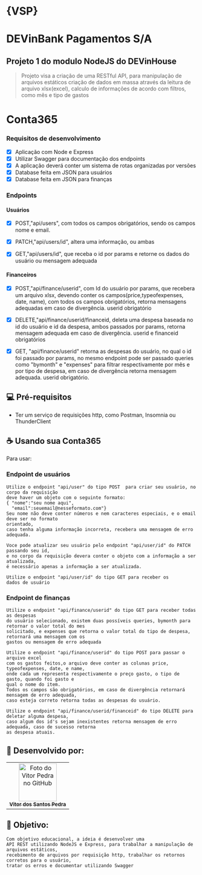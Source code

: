 # {VSP}
# DEVinBank Pagamentos S/A

## Projeto 1 do modulo NodeJS do DEVinHouse
> Projeto visa a criação de uma RESTful API, para manipulação de arquivos estáticos 
> criação de dados em massa através da leitura de arquivo xlsx(excel),
> calculo de informações de acordo com filtros, como mês e tipo de gastos

# Conta365
### Requisitos de desenvolvimento
- [x] Aplicação com Node e Express
- [x] Utilizar Swagger para documentação dos endpoints
- [x] A aplicação deverá conter um sistema de rotas organizadas por versões
- [x] Database feita em JSON para usuários
- [x] Database feita em JSON para finanças
### Endpoints
#### Usuários

- [x] POST,"api/users", com todos os campos obrigatórios, sendo os campos nome e email.

- [x] PATCH,"api/users/id", altera uma informação, ou ambas

- [x] GET,"api/users/id", que receba o id por params e retorne os dados do usuário ou mensagem adequada

#### Financeiros

- [x] POST,"api/finance/userid", com Id do usuário por params, que recebera um arquivo xlsx, devendo conter os campos(price,typeofexpenses, date, name), com todos os campos obrigatórios, retorna mensagens adequadas em caso de divergência. userid obrigatório

- [x] DELETE,"api/finance/userid/financeid, deleta uma despesa baseada no id do usuário e id da despesa, ambos passados por params, retorna mensagem adequada em caso de divergência. userid e financeid obrigatórios

- [x] GET, "api/finance/userid" retorna as despesas do usuário, no qual o id foi passado por params, no mesmo endpoint pode ser passado queries como "bymonth" e "expenses" para filtrar respectivamente por mês e por tipo de despesa, em caso de divergência retorna mensagem adequada. userid obrigatório.



## 💻 Pré-requisitos

 - Ter um serviço de requisições http, como Postman, Insomnia ou ThunderClient



## ☕ Usando sua Conta365

Para usar:

### Endpoint de usuários
```
Utilize o endpoint "api/user" do tipo POST  para criar seu usuário, no corpo da requisição 
deve haver um objeto com o seguinte formato:
{ "nome":"seu nome aqui",
  "email":seuemail@nesseformato.com"}
Seu nome não deve conter números e nem caracteres especiais, e o email deve ser no formato
orientado,
caso tenha alguma informação incorreta, recebera uma mensagem de erro adequada.

Voce pode atualizar seu usuário pelo endpoint "api/user/id" do PATCH passando seu id, 
e no corpo da requisição devera conter o objeto com a informação a ser atualizada, 
é necessário apenas a informação a ser atualizada.

Utilize o endpoint "api/user/id" do tipo GET para receber os 
dados de usuário
```
### Endpoint de finanças
```
Utilize o endpoint "api/finance/userid" do tipo GET para receber todas as despesas
do usuário selecionado, existem duas possíveis queries, bymonth para retornar o valor total do mes
solicitado, e expenses que retorna o valor total do tipo de despesa, retornará uma mensagem com os
gastos ou mensagem de erro adequada

Utilize o endpoint "api/finance/userid" do tipo POST para passar o arquivo excel
com os gastos feitos,o arquivo deve conter as colunas price, typeofexpenses, date, e name,
onde cada um representa respectivamente o preço gasto, o tipo de gasto, quando foi gasto e
qual o nome do item.
Todos os campos são obrigatórios, em caso de divergência retornará mensagem de erro adequada,
caso esteja correto retorna todas as despesas do usuário.

Utilize o endpoint "api/finance/userid/financeid" do tipo DELETE para deletar alguma despesa,
caso algum dos id's sejam inexistentes retorna mensagem de erro adequada, caso de sucesso retorna
as despesa atuais.

```



## 🤝 Desenvolvido por:

<table>
  <tr>
    <td align="center">
      <a href="#">
        <img src="https://pt.gravatar.com/avatar/f0a681d3c89a0d7051ad5519d053b9e3" width="100px;" alt="Foto do Vitor Pedra no GitHub"/><br>
        <sub>
          <b>Vitor dos Santos Pedra</b>
        </sub>
      </a>
    </td>
  </tr>
</table>



## 🤝 Objetivo:

```
Com objetivo educacional, a ideia é desenvolver uma 
API REST utilizando NodeJS e Express, para trabalhar a manipulação de arquivos estáticos,
recebimento de arquivos por requisição http, trabalhar os retornos corretos para o usuário,
tratar os erros e documentar utilizando Swagger 
```